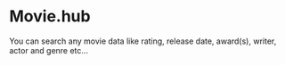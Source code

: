 # Movie.hub
You can search any movie data like rating, release date, award(s), writer, actor  and genre etc...
